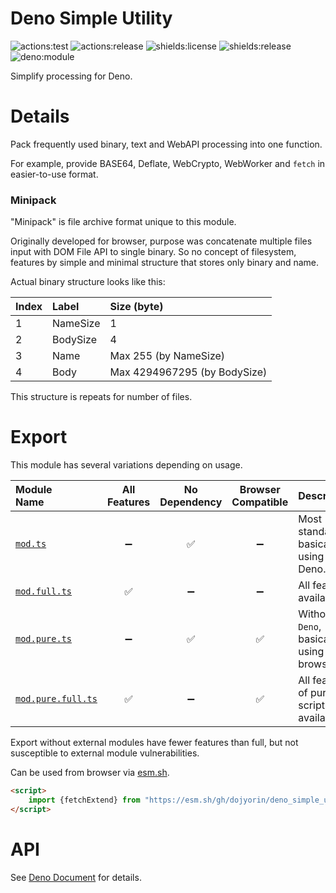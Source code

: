 # **Deno Simple Utility**
![actions:test](https://github.com/dojyorin/deno_simple_utility/actions/workflows/test.yaml/badge.svg)
![actions:release](https://github.com/dojyorin/deno_simple_utility/actions/workflows/release.yaml/badge.svg)
![shields:license](https://img.shields.io/github/license/dojyorin/deno_simple_utility)
![shields:release](https://img.shields.io/github/release/dojyorin/deno_simple_utility)
![deno:module](https://shield.deno.dev/x/simple_utility)

Simplify processing for Deno.

# Details
Pack frequently used binary, text and WebAPI processing into one function.

For example, provide BASE64, Deflate, WebCrypto, WebWorker and `fetch` in easier-to-use format.

### Minipack
"Minipack" is file archive format unique to this module.

Originally developed for browser, purpose was concatenate multiple files input with DOM File API to single binary.
So no concept of filesystem, features by simple and minimal structure that stores only binary and name.

Actual binary structure looks like this:

|Index|Label|Size (byte)|
|:--|:--|:--|
|1|NameSize|1|
|2|BodySize|4|
|3|Name|Max 255 (by NameSize)|
|4|Body|Max 4294967295 (by BodySize)|

This structure is repeats for number of files.

# Export
This module has several variations depending on usage.

|Module<br>Name|All<br>Features|No<br>Dependency|Browser<br>Compatible|Description|
|:--|:-:|:-:|:-:|:--|
|[`mod.ts`](./mod.ts)|➖|✅|➖|Most standard, basically using with Deno.|
|[`mod.full.ts`](./mod.full.ts)|✅|➖|➖|All features available.|
|[`mod.pure.ts`](./mod.pure.ts)|➖|✅|✅|Without `Deno`, basically using with browser.|
|[`mod.pure.full.ts`](./mod.pure.full.ts)|✅|➖|✅|All features of pure script available.|

Export without external modules have fewer features than full, but not susceptible to external module vulnerabilities.

Can be used from browser via [esm.sh](https://esm.sh).

```html
<script>
    import {fetchExtend} from "https://esm.sh/gh/dojyorin/deno_simple_utility@version/mod.pure.ts?bundle&target=esnext";
</script>
```

# API
See [Deno Document](https://deno.land/x/simple_utility/mod.ts) for details.